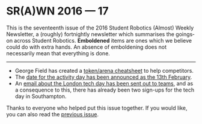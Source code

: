 # SR(A)WN 2016 — 17

This is the seventeenth issue of the 2016 Student Robotics (Almost) Weekly Newsletter, a (roughly) fortnightly newsletter which summarises the goings‐on across Student Robotics. **Emboldened** items are ones which we believe could do with extra hands. An absence of emboldening does not necessarily mean that everything is done.

---

- George Field has created a [token/arena cheatsheet][token-arena-cheatsheet] to help competitors.
- The [date for the activity day has been announced as the 13th February][list-activity-day].
- An [email about the London tech day has been sent out to teams][gerrit-london-tech-day], and as a consequence to this, there has already been two sign-ups for the tech day in Southampton.

Thanks to everyone who helped put this issue together. If you would like, you can also read the [previous issue][list-previous-issue].

[list-previous-issue]: https://groups.google.com/d/topic/srobo-news/JAwfc42CNdk/discussion
[list-activity-day]: https://groups.google.com/d/topic/srobo/AYySaAgsIG0/discussion
[gerrit-london-tech-day]: https://www.studentrobotics.org/gerrit/#/c/2602/
[token-arena-cheatsheet]: https://groups.google.com/d/msg/srobo/WnVig4Ie1mM/fytJ3b2sFAAJ

